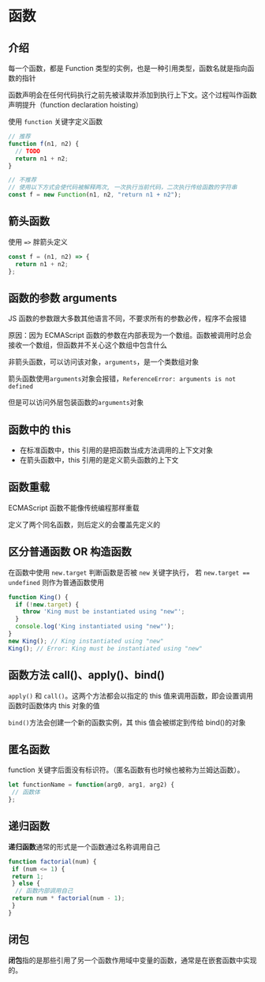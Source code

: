 # 函数

## 介绍

每一个函数，都是 Function 类型的实例，也是一种引用类型，函数名就是指向函数的指针

函数声明会在任何代码执行之前先被读取并添加到执行上下文。这个过程叫作函数声明提升（function declaration hoisting）

使用 `function` 关键字定义函数

```js
// 推荐
function f(n1, n2) {
  // TODO
  return n1 + n2;
}

// 不推荐
// 使用以下方式会使代码被解释两次, 一次执行当前代码，二次执行传给函数的字符串
const f = new Function(n1, n2, "return n1 + n2");
```

## 箭头函数

使用 `=>` 胖箭头定义

```js
const f = (n1, n2) => {
  return n1 + n2;
};
```

## 函数的参数 arguments

JS 函数的参数跟大多数其他语言不同，不要求所有的参数必传，程序不会报错

原因：因为 ECMAScript 函数的参数在内部表现为一个数组。函数被调用时总会接收一个数组，但函数并不关心这个数组中包含什么

非箭头函数，可以访问该对象，`arguments`，是一个类数组对象

箭头函数使用`arguments`对象会报错，`ReferenceError: arguments is not defined`

但是可以访问外层包装函数的`arguments`对象

## 函数中的 this

- 在标准函数中，this 引用的是把函数当成方法调用的上下文对象
- 在箭头函数中，this 引用的是定义箭头函数的上下文

## 函数重载

ECMAScript 函数不能像传统编程那样重载

定义了两个同名函数，则后定义的会覆盖先定义的

## 区分普通函数 OR 构造函数

在函数中使用 `new.target` 判断函数是否被 `new` 关键字执行， 若 `new.target == undefined` 则作为普通函数使用

```js
function King() {
  if (!new.target) {
    throw 'King must be instantiated using "new"';
  }
  console.log('King instantiated using "new"');
}
new King(); // King instantiated using "new"
King(); // Error: King must be instantiated using "new"
```

## 函数方法 call()、apply()、bind()

`apply()` 和 `call()`。这两个方法都会以指定的 this 值来调用函数，即会设置调用函数时函数体内 this 对象的值

`bind()`方法会创建一个新的函数实例，其 this 值会被绑定到传给 bind()的对象

## 匿名函数

function 关键字后面没有标识符。（匿名函数有也时候也被称为兰姆达函数）。

```js
let functionName = function(arg0, arg1, arg2) { 
 // 函数体 
};

```

## 递归函数

**递归函数**通常的形式是一个函数通过名称调用自己

```js
function factorial(num) { 
 if (num <= 1) { 
 return 1; 
 } else { 
  // 函数内部调用自己
 return num * factorial(num - 1); 
 } 
}
```

## 闭包

**闭包**指的是那些引用了另一个函数作用域中变量的函数，通常是在嵌套函数中实现的。